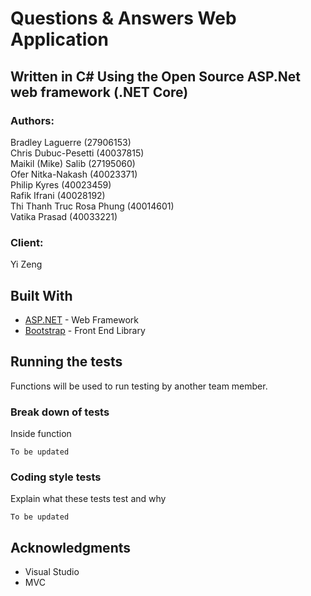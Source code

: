 # Questions & Answers Web Application
## Written in C# Using the Open Source ASP.Net web framework (.NET Core)
  
### Authors:
  
Bradley Laguerre           (27906153)   
Chris Dubuc-Pesetti        (40037815)   
Maikil (Mike) Salib        (27195060)  
Ofer Nitka-Nakash          (40023371)    
Philip Kyres               (40023459)   
Rafik Ifrani               (40028192)   
Thi Thanh Truc Rosa Phung  (40014601)   
Vatika Prasad              (40033221)  
  
### Client:
Yi Zeng

## Built With
* [ASP.NET](https://www.asp.net/) - Web Framework
* [Bootstrap](https://getbootstrap.com/) - Front End Library

## Running the tests

Functions will be used to run testing by another team member.

### Break down of tests

Inside function

```
To be updated
```

### Coding style tests

Explain what these tests test and why

```
To be updated
```

## Acknowledgments

* Visual Studio
* MVC
